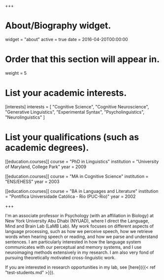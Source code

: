 +++
# About/Biography widget.
widget = "about"
active = true
date = 2016-04-20T00:00:00

# Order that this section will appear in.
weight = 5

# List your academic interests.
[interests]
  interests = [
    "Cognitive Science",
    "Cognitive Neuroscience",
    "Generative Linguistics",
    "Experimental Syntax",
    "Psycholinguistics",
    "Neurolinguistics"
  ]

# List your qualifications (such as academic degrees).
[[education.courses]]
  course = "PhD in Linguistics"
  institution = "University of Maryland, College Park"
  year = 2009

[[education.courses]]
  course = "MA in Cognitive Science"
  institution = "ENS/EHESS"
  year = 2003

[[education.courses]]
  course = "BA in Languages and Literature"
  institution = "Pontífica Universidade Católica - Rio (PUC-Rio)"
  year = 2002
 
+++

I'm an associate professor in Psychology (with an affiliation in Biology) at New York University Abu Dhabi (NYUAD), where I direct the Language, Mind and Brain Lab (LaMB Lab). My work focuses on different aspects of language processing, such as how we perceive speech, how we retrieve words when hearing speech or reading, and how we parse and understand sentences. I am particularly interested in how the language system communicates with our perceptual and memory systems, and I use neuroimaging methods extensively in my research. I am also very fond of pursuing theoretically motivated cross-linguistic work.

If you are interested in research opportunities in my lab, see [here]({{< ref "test-students.md" >}}).